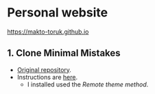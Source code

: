 # Personal website
https://makto-toruk.github.io

## 1. Clone Minimal Mistakes
- [Original repository](https://github.com/mmistakes/minimal-mistakes).
- Instructions are [here](https://mmistakes.github.io/minimal-mistakes/docs/quick-start-guide/).
   - I installed used the _Remote theme method_.
